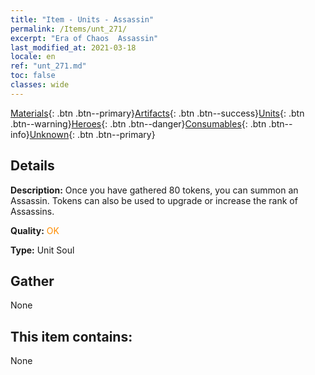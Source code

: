 ```yaml
---
title: "Item - Units - Assassin"
permalink: /Items/unt_271/
excerpt: "Era of Chaos  Assassin"
last_modified_at: 2021-03-18
locale: en
ref: "unt_271.md"
toc: false
classes: wide
---
```

 [Materials](/Items/){: .btn .btn--primary}[Artifacts](/Items/Artifacts/){: .btn .btn--success}[Units](/Items/Units/){: .btn .btn--warning}[Heroes](/Items/Heroes/){: .btn .btn--danger}[Consumables](/Items/Consumables/){: .btn .btn--info}[Unknown](/Items/Unknown/){: .btn .btn--primary}

## Details
 **Description:** Once you have gathered 80 tokens, you can summon an Assassin. Tokens can also be used to upgrade or increase the rank of Assassins.

 **Quality:** <span style="color: #FF8C00">OK</span>

 **Type:** Unit Soul

## Gather

  None

## This item contains:

  None

